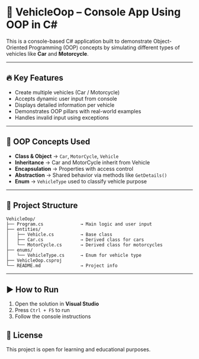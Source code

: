 # 🚗 VehicleOop – Console App Using OOP in C#

This is a console-based C# application built to demonstrate Object-Oriented Programming (OOP) concepts by simulating different types of vehicles like **Car** and **Motorcycle**.

---

## 🔥 Key Features

- Create multiple vehicles (Car / Motorcycle)
- Accepts dynamic user input from console
- Displays detailed information per vehicle
- Demonstrates OOP pillars with real-world examples
- Handles invalid input using exceptions

---

## 🧠 OOP Concepts Used

- **Class & Object** → `Car`, `MotorCycle`, `Vehicle`
- **Inheritance** → Car and MotorCycle inherit from Vehicle
- **Encapsulation** → Properties with access control
- **Abstraction** → Shared behavior via methods like `GetDetails()`
- **Enum** → `VehicleType` used to classify vehicle purpose

---

## 📁 Project Structure

```
VehicleOop/
├── Program.cs              → Main logic and user input
├── entities/
│   ├── Vehicle.cs          → Base class
│   ├── Car.cs              → Derived class for cars
│   └── MotorCycle.cs       → Derived class for motorcycles
├── enums/
│   └── VehicleType.cs      → Enum for vehicle type
├── VehicleOop.csproj
└── README.md               → Project info
```

---

## ▶️ How to Run

1. Open the solution in **Visual Studio**
2. Press `Ctrl + F5` to run
3. Follow the console instructions



## 📝 License

This project is open for learning and educational purposes.
